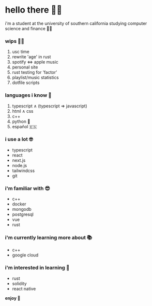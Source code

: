 # hello there 👋🏼

i'm a student at the university of southern california studying computer science and finance ✌🏼

### wips 💪🏼

1. usc time
1. rewrite 'age' in rust
1. spotify ⇔ apple music
1. personal site
1. rust testing for 'factor'
1. playlist/music statistics
1. dotfile scripts

### languages i know 🧠

1. typescript ∧ (typescript ⇒ javascript)
1. html ∧ css
1. c++
1. python 🐍
1. español 🇪🇸

### i use a lot 🤓

- typescript
- react
- next.js
- node.js
- tailwindcss
- git

### i'm familiar with 😎

- c++
- docker
- mongodb
- postgresql
- vue
- rust

### i'm currently learning more about 📚

- c++
- google cloud

### i'm interested in learning 👀

- rust
- solidity
- react native

**enjoy 🤩**
